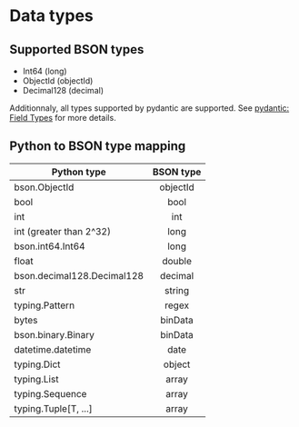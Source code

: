 # Data types

## Supported BSON types

- Int64 (long)
- ObjectId (objectId)
- Decimal128 (decimal)

Additionnaly, all types supported by pydantic are supported. See [pydantic: Field Types](https://pydantic-docs.helpmanual.io/usage/types) for more details.

## Python to BSON type mapping

| Python type                | BSON type |
| -------------------------- | :-------: |
| bson.ObjectId              | objectId  |
| bool                       |   bool    |
| int                        |    int    |
| int (greater than 2^32)    |   long    |
| bson.int64.Int64           |   long    |
| float                      |  double   |
| bson.decimal128.Decimal128 |  decimal  |
| str                        |  string   |
| typing.Pattern             |   regex   |
| bytes                      |  binData  |
| bson.binary.Binary         |  binData  |
| datetime.datetime          |   date    |
| typing.Dict                |  object   |
| typing.List                |   array   |
| typing.Sequence            |   array   |
| typing.Tuple[T, ...]       |   array   |
